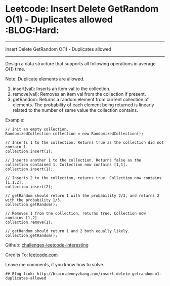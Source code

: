 # Leetcode: Insert Delete GetRandom O(1) - Duplicates allowed     :BLOG:Hard:


---

Insert Delete GetRandom O(1) - Duplicates allowed  

---

Design a data structure that supports all following operations in average O(1) time.  

Note: Duplicate elements are allowed.  
1.  insert(val): Inserts an item val to the collection.
2.  remove(val): Removes an item val from the collection if present.
3.  getRandom: Returns a random element from current collection of elements. The probability of each element being returned is linearly related to the number of same value the collection contains.

Example:  

    // Init an empty collection.
    RandomizedCollection collection = new RandomizedCollection();
    
    // Inserts 1 to the collection. Returns true as the collection did not contain 1.
    collection.insert(1);
    
    // Inserts another 1 to the collection. Returns false as the collection contained 1. Collection now contains [1,1].
    collection.insert(1);
    
    // Inserts 2 to the collection, returns true. Collection now contains [1,1,2].
    collection.insert(2);
    
    // getRandom should return 1 with the probability 2/3, and returns 2 with the probability 1/3.
    collection.getRandom();
    
    // Removes 1 from the collection, returns true. Collection now contains [1,2].
    collection.remove(1);
    
    // getRandom should return 1 and 2 both equally likely.
    collection.getRandom();

Github: [challenges-leetcode-interesting](https://github.com/DennyZhang/challenges-leetcode-interesting/tree/master/insert-delete-getrandom-o1-duplicates-allowed)  

Credits To: [leetcode.com](https://leetcode.com/problems/insert-delete-getrandom-o1-duplicates-allowed/description/)  

Leave me comments, if you know how to solve.  

    ## Blog link: http://brain.dennyzhang.com/insert-delete-getrandom-o1-duplicates-allowed